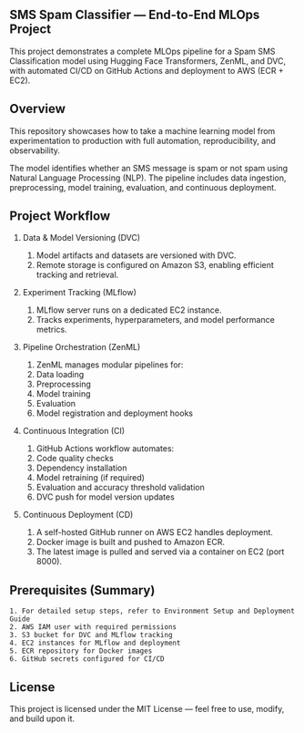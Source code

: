 ## SMS Spam Classifier — End-to-End MLOps Project

This project demonstrates a complete MLOps pipeline for a Spam SMS Classification model using Hugging Face Transformers, ZenML, and DVC, with automated CI/CD on GitHub Actions and deployment to AWS (ECR + EC2).

## Overview

This repository showcases how to take a machine learning model from experimentation to production with full automation, reproducibility, and observability.

The model identifies whether an SMS message is spam or not spam using Natural Language Processing (NLP).
The pipeline includes data ingestion, preprocessing, model training, evaluation, and continuous deployment.


## Project Workflow

1. Data & Model Versioning (DVC)

    1. Model artifacts and datasets are versioned with DVC.
    2. Remote storage is configured on Amazon S3, enabling efficient tracking and retrieval.

2. Experiment Tracking (MLflow)

    1. MLflow server runs on a dedicated EC2 instance.
    2. Tracks experiments, hyperparameters, and model performance metrics.

3. Pipeline Orchestration (ZenML)

    1. ZenML manages modular pipelines for:
    2. Data loading
    3. Preprocessing
    4. Model training
    5. Evaluation
    6. Model registration and deployment hooks

4. Continuous Integration (CI)

    1. GitHub Actions workflow automates:
    2. Code quality checks
    3. Dependency installation
    4. Model retraining (if required)
    5. Evaluation and accuracy threshold validation
    6. DVC push for model version updates

5. Continuous Deployment (CD)

    1. A self-hosted GitHub runner on AWS EC2 handles deployment.
    2. Docker image is built and pushed to Amazon ECR.
    3. The latest image is pulled and served via a container on EC2 (port 8000).

## Prerequisites (Summary)

    1. For detailed setup steps, refer to Environment Setup and Deployment Guide
    2. AWS IAM user with required permissions
    3. S3 bucket for DVC and MLflow tracking
    4. EC2 instances for MLflow and deployment
    5. ECR repository for Docker images
    6. GitHub secrets configured for CI/CD

## License
This project is licensed under the MIT License — feel free to use, modify, and build upon it.